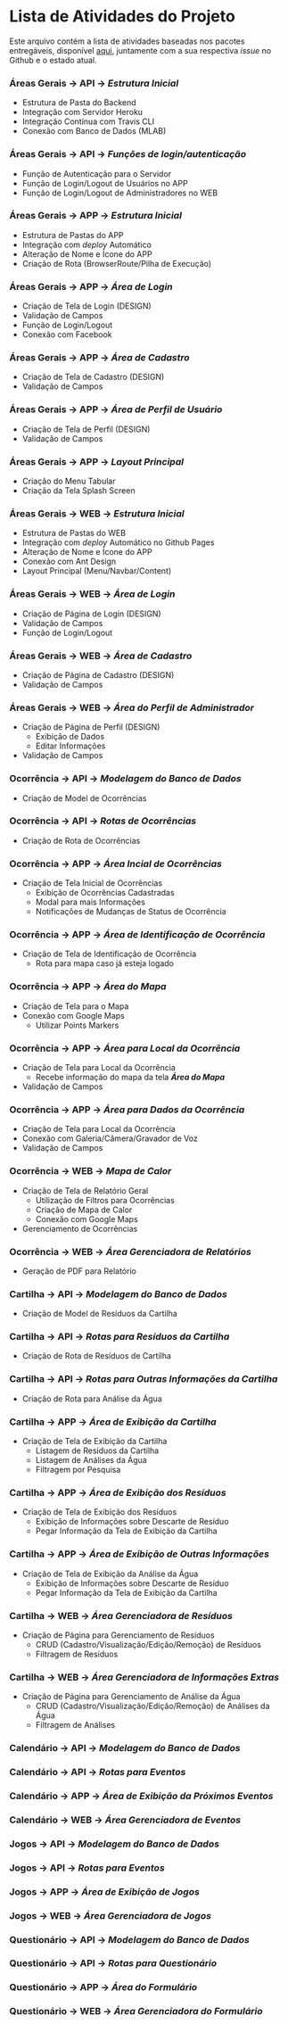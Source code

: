 # Lista de Atividades do Projeto

Este arquivo contém a lista de atividades baseadas nos pacotes entregáveis, disponível [aqui](https://github.com/software-engineering-utfpr/documentation/blob/master/04.%20EAP.md), juntamente com a sua respectiva *issue* no Github e o estado atual.

### Áreas Gerais -> API -> ***Estrutura Inicial***
- Estrutura de Pasta do Backend
- Integração com Servidor Heroku
- Integração Contínua com Travis CLI
- Conexão com Banco de Dados (MLAB)

### Áreas Gerais -> API -> ***Funções de login/autenticação***
- Função de Autenticação para o Servidor
- Função de Login/Logout de Usuários no APP
- Função de Login/Logout de Administradores no WEB

### Áreas Gerais -> APP -> ***Estrutura Inicial***
- Estrutura de Pastas do APP
- Integração com *deploy* Automático
- Alteração de Nome e Ícone do APP
- Criação de Rota (BrowserRoute/Pilha de Execução)

### Áreas Gerais -> APP -> ***Área de Login***
- Criação de Tela de Login (DESIGN)
- Validação de Campos
- Função de Login/Logout
- Conexão com Facebook

### Áreas Gerais -> APP -> ***Área de Cadastro***
- Criação de Tela de Cadastro (DESIGN)
- Validação de Campos

### Áreas Gerais -> APP -> ***Área de Perfil de Usuário***
- Criação de Tela de Perfil (DESIGN)
- Validação de Campos

### Áreas Gerais -> APP -> ***Layout Principal***
- Criação do Menu Tabular
- Criação da Tela Splash Screen

### Áreas Gerais -> WEB -> ***Estrutura Inicial***
- Estrutura de Pastas do WEB
- Integração com *deploy* Automático no Github Pages
- Alteração de Nome e Ícone do APP
- Conexão com Ant Design
- Layout Principal (Menu/Navbar/Content)

### Áreas Gerais -> WEB -> ***Área de Login***
- Criação de Página de Login (DESIGN)
- Validação de Campos
- Função de Login/Logout

### Áreas Gerais -> WEB -> ***Área de Cadastro***
- Criação de Página de Cadastro (DESIGN)
- Validação de Campos

### Áreas Gerais -> WEB -> ***Área do Perfil de Administrador***
- Criação de Página de Perfil (DESIGN)
  - Exibição de Dados
  - Editar Informações
- Validação de Campos

### Ocorrência -> API -> ***Modelagem do Banco de Dados***
- Criação de Model de Ocorrências

### Ocorrência -> API -> ***Rotas de Ocorrências***
- Criação de Rota de Ocorrências

### Ocorrência -> APP -> ***Área Incial de Ocorrências***
- Criação de Tela Inicial de Ocorrências
  - Exibição de Ocorrências Cadastradas
  - Modal para mais Informações
  - Notificações de Mudanças de Status de Ocorrência

### Ocorrência -> APP -> ***Área de Identificação de Ocorrência***
- Criação de Tela de Identificação de Ocorrência
  - Rota para mapa caso já esteja logado

### Ocorrência -> APP -> ***Área do Mapa***
- Criação de Tela para o Mapa
- Conexão com Google Maps
  - Utilizar Points Markers

### Ocorrência -> APP -> ***Área para Local da Ocorrência***
- Criação de Tela para Local da Ocorrência
  - Recebe informação do mapa da tela ***Área do Mapa***
- Validação de Campos

### Ocorrência -> APP -> ***Área para Dados da Ocorrência***
- Criação de Tela para Local da Ocorrência
- Conexão com Galeria/Câmera/Gravador de Voz
- Validação de Campos

### Ocorrência -> WEB -> ***Mapa de Calor***
- Criação de Tela de Relatório Geral
  - Utilização de Filtros para Ocorrências
  - Criação de Mapa de Calor
  - Conexão com Google Maps
- Gerenciamento de Ocorrências

### Ocorrência -> WEB -> ***Área Gerenciadora de Relatórios***
- Geração de PDF para Relatório

### Cartilha -> API -> ***Modelagem do Banco de Dados***
- Criação de Model de Resíduos da Cartilha

### Cartilha -> API -> ***Rotas para Resíduos da Cartilha***
- Criação de Rota de Resíduos de Cartilha

### Cartilha -> API -> ***Rotas para Outras Informações da Cartilha***
- Criação de Rota para Análise da Água

### Cartilha -> APP -> ***Área de Exibição da Cartilha***
- Criação de Tela de Exibição da Cartilha
  - Listagem de Resíduos da Cartilha
  - Listagem de Análises da Água
  - Filtragem por Pesquisa

### Cartilha -> APP -> ***Área de Exibição dos Resíduos***
- Criação de Tela de Exibição dos Resíduos
  - Exibição de Informações sobre Descarte de Resíduo
  - Pegar Informação da Tela de Exibição da Cartilha

### Cartilha -> APP -> ***Área de Exibição de Outras Informações***
- Criação de Tela de Exibição da Análise da Água
  - Exibição de Informações sobre Descarte de Resíduo
  - Pegar Informação da Tela de Exibição da Cartilha

### Cartilha -> WEB -> ***Área Gerenciadora de Resíduos***
- Criação de Página para Gerenciamento de Resíduos
  - CRUD (Cadastro/Visualização/Edição/Remoção) de Resíduos
  - Filtragem de Resíduos

### Cartilha -> WEB -> ***Área Gerenciadora de Informações Extras***
- Criação de Página para Gerenciamento de Análise da Água
  - CRUD (Cadastro/Visualização/Edição/Remoção) de Análises da Água
  - Filtragem de Análises

### Calendário -> API -> ***Modelagem do Banco de Dados***

### Calendário -> API -> ***Rotas para Eventos***

### Calendário -> APP -> ***Área de Exibição da Próximos Eventos***

### Calendário -> WEB -> ***Área Gerenciadora de Eventos***

### Jogos -> API -> ***Modelagem do Banco de Dados***

### Jogos -> API -> ***Rotas para Eventos***

### Jogos -> APP -> ***Área de Exibição de Jogos***

### Jogos -> WEB -> ***Área Gerenciadora de Jogos***

### Questionário -> API -> ***Modelagem do Banco de Dados***

### Questionário -> API -> ***Rotas para Questionário***

### Questionário -> APP -> ***Área do Formulário***

### Questionário -> WEB -> ***Área Gerenciadora do Formulário***

